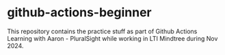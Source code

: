 # github-actions-beginner
This repository contains the practice stuff as part of Github Actions Learning with Aaron - PluralSight while working in LTI Mindtree during Nov 2024.
